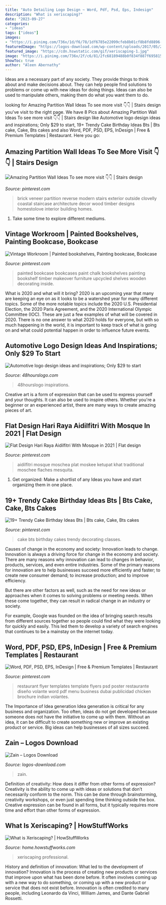 ```yaml
---
title: "Auto Detailing Logo Design ~ Word, Pdf, Psd, Eps, Indesign"
description: "What is xeriscaping?"
date: "2023-09-27"
categories:
- "ideas"
tags: ["ideas"]
images:
- "https://i.pinimg.com/736x/1d/f6/78/1df6785e22099cfeb8b01cf8b8fd8896--flyers-design-restaurant-food.jpg"
featuredImage: "https://logos-download.com/wp-content/uploads/2017/05/Zain_logo_logotype-700x289.png"
featured_image: "https://cdn.hswstatic.com/gif/xeriscaping-1.jpg"
image: "https://i.pinimg.com/736x/2f/c6/81/2fc68189488b0f834f887f6958155411--painted-bookcases-blue-chalk-paint.jpg"
ShowToc: true
author: "Aleen Abernathy"
---
```



Ideas are a necessary part of any society. They provide things to think about and make decisions about. They can help people find solutions to problems or come up with new ideas for doing things. Ideas can also be used to manipulate others, making them do what you want them to do.

	

		
looking for Amazing Partition Wall Ideas To see more visit 👇👇 | Stairs design you've visit to the right page. We have 8 Pics about Amazing Partition Wall Ideas To see more visit 👇👇 | Stairs design like Automotive logo design ideas and inspirations; Only $29 to start, 19+ Trendy Cake Birthday Ideas Bts | Bts cake, Cake, Bts cakes and also Word, PDF, PSD, EPS, InDesign | Free &amp; Premium Templates | Restaurant. Here you go:
		
    
## Amazing Partition Wall Ideas To See More Visit 👇👇 | Stairs Design

<img loading=lazy src="https://i.pinimg.com/736x/f0/af/f9/f0aff95a463e5fe35145fb60c086dbdb.jpg" onerror="this.onerror=null;this.src='https://tse3.mm.bing.net/th?id=OIP.5XZw_vilEBFBFnpSz3bYXwHaLJ&amp;pid=15.1';" alt="Amazing Partition Wall Ideas To see more visit 👇👇 | Stairs design">

_Source: pinterest.com_

>brick veneer partition reverse modern stairs exterior outside clovelly coastal staircase architecture decor wood timber designs homestolove interior building homes. 

	

1. Take some time to explore different mediums.

    
## Vintage Workroom | Painted Bookshelves, Painting Bookcase, Bookcase

<img loading=lazy src="https://i.pinimg.com/736x/2f/c6/81/2fc68189488b0f834f887f6958155411--painted-bookcases-blue-chalk-paint.jpg" onerror="this.onerror=null;this.src='https://tse4.mm.bing.net/th?id=OIP.cu3NLutIVDnQXjjY5ebPpgHaLf&amp;pid=15.1';" alt="Vintage Workroom | Painted bookshelves, Painting bookcase, Bookcase">

_Source: pinterest.com_

>painted bookcase bookcases paint chalk bookshelves painting bookshelf timber makeover furniture upcycled shelves wooden decorating inside. 

	

What is 2020 and what will it bring?
2020 is an upcoming year that many are keeping an eye on as it looks to be a watershed year for many different topics. Some of the more notable topics include the 2020 U.S. Presidential Election, the 2020 Paris Agreement, and the 2020 International Olympic Committee (IOC). These are just a few examples of what will be covered in 2020. There is no one answer to what 2020 holds for everyone, but with so much happening in the world, it is important to keep track of what is going on and what could potential happen in order to influence future events.

    
## Automotive Logo Design Ideas And Inspirations; Only $29 To Start

<img loading=lazy src="https://www.48hourslogo.com/48hourslogo_data/2020/12/11/104073_1607652882.png" onerror="this.onerror=null;this.src='https://tse2.mm.bing.net/th?id=OIP.-rat8Si34lTxHBXHTb8qRgAAAA&amp;pid=15.1';" alt="Automotive logo design ideas and inspirations; Only $29 to start">

_Source: 48hourslogo.com_

>48hourslogo inspirations. 

	

Creative art is a form of expression that can be used to express yourself and your thoughts. It can also be used to inspire others. Whether you're a beginner or an experienced artist, there are many ways to create amazing pieces of art.

    
## Flat Design Hari Raya Aidilfitri With Mosque In 2021 | Flat Design

<img loading=lazy src="https://i.pinimg.com/736x/2c/40/af/2c40af622a6168980d648baf48de8deb.jpg" onerror="this.onerror=null;this.src='https://tse2.mm.bing.net/th?id=OIP.CYKMHh5fVtdrwQqR1QLvyAHaHa&amp;pid=15.1';" alt="Flat Design Hari Raya Aidilfitri With Mosque in 2021 | Flat design">

_Source: pinterest.com_

>aidilfitri mosque moschea plat moskee ketupat khat traditional moschee flaches mesquita. 

	

1. Get organized: Make a shortlist of any Ideas you have and start organizing them in one place.

    
## 19+ Trendy Cake Birthday Ideas Bts | Bts Cake, Cake, Bts Cakes

<img loading=lazy src="https://i.pinimg.com/736x/4c/5b/d1/4c5bd1ca21c6123753d487ffb4442d37.jpg" onerror="this.onerror=null;this.src='https://tse2.mm.bing.net/th?id=OIP.8W4gbEuUdn0YIxQ3Dhz7YgAAAA&amp;pid=15.1';" alt="19+ Trendy Cake Birthday Ideas Bts | Bts cake, Cake, Bts cakes">

_Source: pinterest.com_

>cake bts birthday cakes trendy decorating classes. 

	

Causes of change in the economy and society: Innovation leads to change.
Innovation is always a driving force for change in the economy and society. There are many reasons why innovation can lead to changes in behavior, products, services, and even entire industries. 
Some of the primary reasons for innovation are to help businesses succeed more efficiently and faster; to create new consumer demand; to increase production; and to improve efficiency. 

But there are other factors as well, such as the need for new ideas or approaches when it comes to solving problems or meeting needs. When these come together, they can result in radical change in an industry or society.

For example, Google was founded on the idea of bringing search results from different sources together so people could find what they were looking for quickly and easily. This led them to develop a variety of search engines that continues to be a mainstay on the internet today.

    
## Word, PDF, PSD, EPS, InDesign | Free &amp; Premium Templates | Restaurant

<img loading=lazy src="https://i.pinimg.com/736x/1d/f6/78/1df6785e22099cfeb8b01cf8b8fd8896--flyers-design-restaurant-food.jpg" onerror="this.onerror=null;this.src='https://tse3.mm.bing.net/th?id=OIP.rS92GriYIic6vg1sDNg9XQHaKa&amp;pid=15.1';" alt="Word, PDF, PSD, EPS, InDesign | Free &amp; Premium Templates | Restaurant">

_Source: pinterest.com_

>restaurant flyer templates template flyers psd poster restaurante diseño volante word pdf menu business dubai publicidad chicken brochure indian volantes. 

	

The Importance of Idea generation
Idea generation is critical for any business and organization. Too often, ideas do not get developed because someone does not have the initiative to come up with them. Without an idea, it can be difficult to create something new or improve an existing product or service. Big ideas can help businesses of all sizes succeed.

    
## Zain – Logos Download

<img loading=lazy src="https://logos-download.com/wp-content/uploads/2017/05/Zain_logo_logotype-700x289.png" onerror="this.onerror=null;this.src='https://tse4.mm.bing.net/th?id=OIP.oPukj1HotA9EPfdG8u7TfgHaDD&amp;pid=15.1';" alt="Zain – Logos Download">

_Source: logos-download.com_

>zain. 

	

Definition of creativity: How does it differ from other forms of expression?
Creativity is the ability to come up with ideas or solutions that don’t necessarily conform to the norm. This can be done through brainstorming, creativity workshops, or even just spending time thinking outside the box. Creative expression can be found in all forms, but it typically requires more time and effort than other forms of expression.

    
## What Is Xeriscaping? | HowStuffWorks

<img loading=lazy src="https://cdn.hswstatic.com/gif/xeriscaping-1.jpg" onerror="this.onerror=null;this.src='https://tse1.mm.bing.net/th?id=OIP.VUD2iLDYupOgoX1uz658eQAAAA&amp;pid=15.1';" alt="What is Xeriscaping? | HowStuffWorks">

_Source: home.howstuffworks.com_

>xeriscaping professional. 

	

History and definition of innovation: What led to the development of innovation?
Innovation is the process of creating new products or services that improve upon what has been done before. It often involves coming up with a new way to do something, or coming up with a new product or service that does not exist before. Innovation is often credited to many people, including Leonardo da Vinci, William James, and Dante Gabriel Rossetti.

